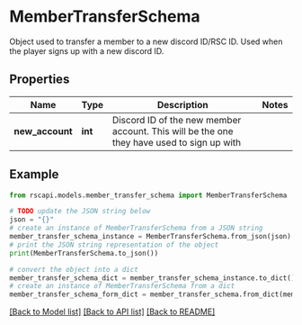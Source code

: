 # MemberTransferSchema

Object used to transfer a member to a new discord ID/RSC ID. Used when the player signs up with a new discord ID.

## Properties

Name | Type | Description | Notes
------------ | ------------- | ------------- | -------------
**new_account** | **int** | Discord ID of the new member account. This will be the one they have used to sign up with | 

## Example

```python
from rscapi.models.member_transfer_schema import MemberTransferSchema

# TODO update the JSON string below
json = "{}"
# create an instance of MemberTransferSchema from a JSON string
member_transfer_schema_instance = MemberTransferSchema.from_json(json)
# print the JSON string representation of the object
print(MemberTransferSchema.to_json())

# convert the object into a dict
member_transfer_schema_dict = member_transfer_schema_instance.to_dict()
# create an instance of MemberTransferSchema from a dict
member_transfer_schema_form_dict = member_transfer_schema.from_dict(member_transfer_schema_dict)
```
[[Back to Model list]](../README.md#documentation-for-models) [[Back to API list]](../README.md#documentation-for-api-endpoints) [[Back to README]](../README.md)


